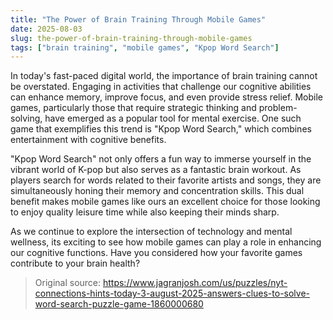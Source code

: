 ```yaml
---
title: "The Power of Brain Training Through Mobile Games"
date: 2025-08-03
slug: the-power-of-brain-training-through-mobile-games
tags: ["brain training", "mobile games", "Kpop Word Search"]
---
```

In today's fast-paced digital world, the importance of brain training cannot be overstated. Engaging in activities that challenge our cognitive abilities can enhance memory, improve focus, and even provide stress relief. Mobile games, particularly those that require strategic thinking and problem-solving, have emerged as a popular tool for mental exercise. One such game that exemplifies this trend is "Kpop Word Search," which combines entertainment with cognitive benefits.

"Kpop Word Search" not only offers a fun way to immerse yourself in the vibrant world of K-pop but also serves as a fantastic brain workout. As players search for words related to their favorite artists and songs, they are simultaneously honing their memory and concentration skills. This dual benefit makes mobile games like ours an excellent choice for those looking to enjoy quality leisure time while also keeping their minds sharp.

As we continue to explore the intersection of technology and mental wellness, its exciting to see how mobile games can play a role in enhancing our cognitive functions. Have you considered how your favorite games contribute to your brain health?

> Original source: https://www.jagranjosh.com/us/puzzles/nyt-connections-hints-today-3-august-2025-answers-clues-to-solve-word-search-puzzle-game-1860000680
